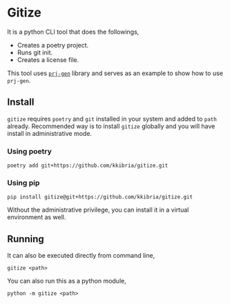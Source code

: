 # Gitize

It is a python CLI tool that does the followings,
- Creates a poetry project.
- Runs git init.
- Creates a license file.

This tool uses [`prj-gen`](https://github.com/kkibria/prj-gen) library and
serves as an example to show how to use `prj-gen`.

## Install
`gitize` requires `poetry` and `git` installed in your system and added to
`path` already. Recommended way is to install `gitize` globally and you will
have install in administrative mode.

### Using poetry
```
poetry add git+https://github.com/kkibria/gitize.git
```

### Using pip
```
pip install gitize@git+https://github.com/kkibria/gitize.git
```

Without the administrative privilege, you can install it in a virtual
environment as well.

## Running
It can also be executed directly from command line,
```
gitize <path>
```

You can also run this as a python module,
```
python -m gitize <path>
```

